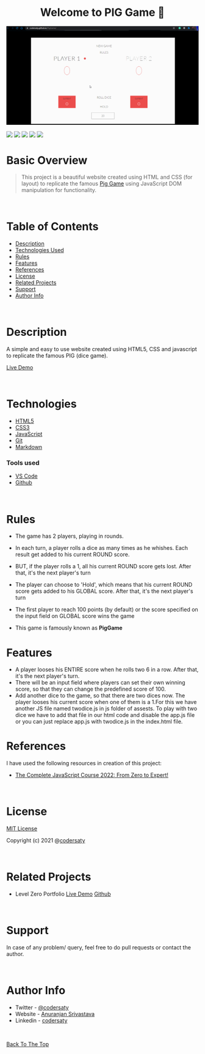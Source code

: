 <h1 align="center" id="top">Welcome to PIG Game 👋</h1>
<p align="center"><img src="assests/videos/demo.gif"></p>

![](https://img.shields.io/badge/CSS-3-blue)
![](https://img.shields.io/badge/HTML-5-blue)
![](https://img.shields.io/badge/JavaScript-ES6-blue)
![](https://img.shields.io/badge/git-%20-grey)
![](https://img.shields.io/badge/github-%20-grey)


# Basic Overview

> This project is a beautiful website created using HTML and CSS (for layout) to replicate the famous [Pig Game](https://en.wikipedia.org/wiki/Pig_(dice_game)) using JavaScript DOM manipulation for functionality. 
<br/>


# Table of Contents

- [Description](#description)
- [Technologies Used](#technologies)
- [Rules](#Rules)
- [Features](#Features)
- [References](#references)
- [License](#license)
- [Related Projects](#related-projects)
- [Support](#support)
- [Author Info](#author-info)

<br/>

# Description

A simple and easy to use website created using HTML5, CSS and javascript to replicate the famous PIG (dice game).

[Live Demo](https://codersaty.github.io/PigGame/)

<br/>

# Technologies

- [HTML5](https://en.wikipedia.org/wiki/HTML5)
- [CSS3](https://en.wikipedia.org/wiki/CSS)
- [JavaScript](https://en.wikipedia.org/wiki/JavaScript)
- [Git](https://en.wikipedia.org/wiki/Git)
- [Markdown](https://en.wikipedia.org/wiki/Markdown)

### Tools used

- [VS Code](https://en.wikipedia.org/wiki/Visual_Studio_Code)
- [Github](https://en.wikipedia.org/wiki/GitHub)

<br/>

# Rules

- The game has 2 players, playing in rounds.

- In each turn, a player rolls a dice as many times as he whishes. Each result get added to his current ROUND score.

- BUT, if the player rolls a 1, all his current ROUND score gets lost. After that, it's the next
player's turn

- The player can choose to 'Hold', which means that his current ROUND score gets added to his GLOBAL score. After that, it's the next player's turn

- The first player to reach 100 points (by default) or the score specified on the input field on GLOBAL score wins the game

- This game is famously known as <b>PigGame</b>

# Features

- A player looses his ENTIRE score when he rolls two 6 in a row. After that, it's the next player's turn.
- There will be an input field where players can set their own winning score, so that they can change the predefined score of 100.
- Add another dice to the game, so that there are two dices now. The player looses his current score when one of them is a 1.For this we have another JS file named twodice.js in js folder of assests. To play with two dice we have to add that file in our html code and disable the app.js file or you can just replace app.js with twodice.js in the index.html file.

# References

I have used the following resources in creation of this project:

- [The Complete JavaScript Course 2022: From Zero to Expert!](https://www.udemy.com/course/the-complete-javascript-course//)



<br/>

# License

[MIT License](LICENSE.md)

Copyright (c) 2021 @[codersaty](http://codersaty.github.io/Portfolio)


<br/>

# Related Projects

- Level Zero Portfolio [Live Demo](https://codersaty.netlify.app/) [Github](https://github.com/CoderSaty/LevelZeroPortfolio)


<br/>


# Support

In case of any problem/ query, feel free to do pull requests or contact the author.

<br/>

# Author Info

- Twitter - [@codersaty](https://twitter.com/codersaty)
- Website - [Anuranjan Srivastava](http://codersaty.github.io/Portfolio)
- Linkedin - [codersaty](https://www.linkedin.com/in/codersaty)

<br/>

[Back To The Top](#top)
